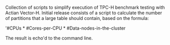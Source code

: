 Collection of scripts to simplify execution of TPC-H benchmark testing with Actian Vector-H.
Initial release consists of a script to calculate the number of partitions that a large table 
should contain, based on the formula: 

 '#CPUs * #Cores-per-CPU * #Data-nodes-in-the-cluster

The result is echo'd to the command line.
